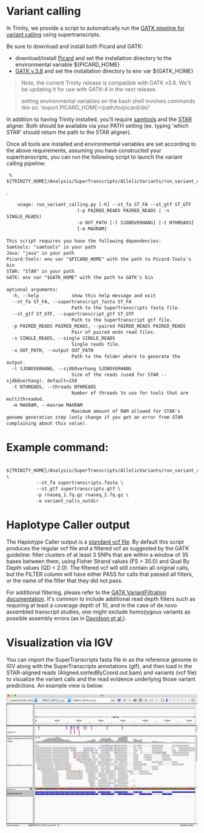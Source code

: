 # Variant calling

In Trinity, we provide a script to automatically run the [GATK pipeline for variant calling](https://software.broadinstitute.org/gatk/documentation/article.php?id=3891) using supertranscripts.

Be sure to download and install both Picard and GATK:

* download/install [Picard](https://github.com/broadinstitute/picard/releases/download/2.12.1/picard.jar) and set the installation directory to the environmental variable ${PICARD_HOME}
* [GATK v.3.8](https://software.broadinstitute.org/gatk/download/auth?package=GATK-archive&version=3.8-0-ge9d806836) and set the installation directory to env var ${GATK_HOME}

>Note, the current Trinity release is compatible with GATK v3.8.   We'll be updating it for use with GATK-4 in the next release.

>setting environmental variables on the bash shell involves commands like so: 'export PICARD_HOME=/path/to/picard/dir/'

In addition to having Trinity installed, you'll require [samtools](http://www.htslib.org/) and the [STAR](https://github.com/alexdobin/STAR/releases) aligner.  Both should be available via your PATH setting  (ex. typing 'which STAR' should return the path to the STAR aligner).

Once all tools are installed and environmental variables are set according to the above requirements, assuming you have constructed your supertranscripts, you can run the following script to launch the variant calling pipeline:


     %   ${TRINITY_HOME}/Analysis/SuperTranscripts/AllelicVariants/run_variant_calling.py 

.

        usage: run_variant_calling.py [-h] --st_fa ST_FA --st_gtf ST_GTF
                              (-p PAIRED_READS PAIRED_READS | -s SINGLE_READS)
                              -o OUT_PATH [-l SJDBOVERHANG] [-t NTHREADS]
                              [-m MAXRAM]

    This script requires you have the following dependencies:
    Samtools: "samtools" in your path
    Java: "java" in your path
    Picard-Tools: env var "$PICARD_HOME" with the path to Picard-Tools's bin
    STAR: "STAR" in your path
    GATK: env var "$GATK_HOME" with the path to GATK's bin
    
    optional arguments:
      -h, --help            show this help message and exit
      --st_fa ST_FA, --supertranscript_fasta ST_FA
                            Path to the SuperTranscripts fasta file.
      --st_gtf ST_GTF, --supertranscript_gtf ST_GTF
                            Path to the SuperTranscript gtf file.
      -p PAIRED_READS PAIRED_READS, --paired PAIRED_READS PAIRED_READS
                            Pair of paired ends read files.
      -s SINGLE_READS, --single SINGLE_READS
                            Single reads file.
      -o OUT_PATH, --output OUT_PATH
                            Path to the folder where to generate the output.
      -l SJDBOVERHANG, --sjdbOverhang SJDBOVERHANG
                            Size of the reads (used for STAR --sjdbOverhang). default=150
      -t NTHREADS, --threads NTHREADS
                            Number of threads to use for tools that are multithreaded.
      -m MAXRAM, --maxram MAXRAM
                            Maximum amount of RAM allowed for STAR's genome generation step (only change if you get an error from STAR complaining about this value).



# Example command:

     ${TRINITY_HOME}/Analysis/SuperTranscripts/AllelicVariants/run_variant_calling.py \
               --st_fa supertranscripts.fasta \
               --st_gtf supertranscripts.gtf \
               -p rnaseq_1.fq.gz rnaseq_2.fq.gz \
               -o variant_calls_outdir


# Haplotype Caller output

The Haplotype Caller output is a [standard vcf file](http://www.internationalgenome.org/wiki/Analysis/Variant%20Call%20Format/vcf-variant-call-format-version-40/). By default this script produces the regular vcf file and a filtered vcf as suggested by the GATK guideline: filter clusters of at least 3 SNPs that are within a window of 35 bases between them, using Fisher Strand values (FS > 30.0) and Qual By Depth values (QD < 2.0).
The filtered vcf will still contain all original calls, but the FILTER column will have either PASS for calls that passed all filters, or the name of the filter that they did not pass.

For additional filtering, please refer to the [GATK VariantFiltration documentation](https://software.broadinstitute.org/gatk/documentation/tooldocs/current/org_broadinstitute_gatk_tools_walkers_filters_VariantFiltration.php).   It's common to include additional read depth filters such as requiring at least a coverage depth of 10, and in the case of de novo assembled transcript studies, one might exclude homozygous variants as possible assembly errors (as in [Davidson et al.](https://genomebiology.biomedcentral.com/articles/10.1186/s13059-017-1284-1)).

# Visualization via IGV

You can import the SuperTranscripts fasta file in as the reference genome in IGV along with the SuperTranscripts annotations (gtf), and then load in the STAR-aligned reads (Aligned.sortedByCoord.out.bam) and variants (vcf file) to visualize the variant calls and the read evidence underlying those variant predictions.  An example view is below:

<img src="images/superTranscripts_VarCalling.png" width=600 />



